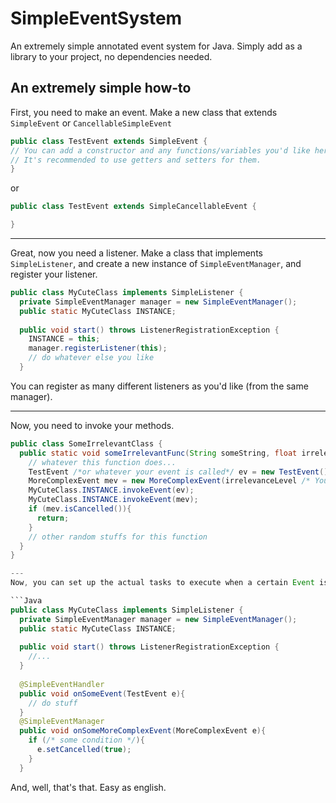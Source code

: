 # SimpleEventSystem
An extremely simple annotated event system for Java. Simply add as a library to your project, no dependencies needed.

## An extremely simple how-to
First, you need to make an event. Make a new class that extends `SimpleEvent` or `CancellableSimpleEvent`

```Java
public class TestEvent extends SimpleEvent {
// You can add a constructor and any functions/variables you'd like here
// It's recommended to use getters and setters for them.
}
```
or
```Java
public class TestEvent extends SimpleCancellableEvent {

}
```
---
Great, now you need a listener. Make a class that implements `SimpleListener`, and create a new instance of `SimpleEventManager`, and register your listener.

```Java
public class MyCuteClass implements SimpleListener {
  private SimpleEventManager manager = new SimpleEventManager();
  public static MyCuteClass INSTANCE;
  
  public void start() throws ListenerRegistrationException {
    INSTANCE = this;
    manager.registerListener(this);
    // do whatever else you like
  }
```
You can register as many different listeners as you'd like (from the same manager).

---

Now, you need to invoke your methods.

```Java
public class SomeIrrelevantClass {
  public static void someIrrelevantFunc(String someString, float irrelevanceLevel){
    // whatever this function does...
    TestEvent /*or whatever your event is called*/ ev = new TestEvent();
    MoreComplexEvent mev = new MoreComplexEvent(irrelevanceLevel /* You can customise your event's constructor as you'd like */);
    MyCuteClass.INSTANCE.invokeEvent(ev);
    MyCuteClass.INSTANCE.invokeEvent(mev);
    if (mev.isCancelled()){
      return;
    }
    // other random stuffs for this function 
  }
}

---
Now, you can set up the actual tasks to execute when a certain Event is invoked. (Yay)

```Java
public class MyCuteClass implements SimpleListener {
  private SimpleEventManager manager = new SimpleEventManager();
  public static MyCuteClass INSTANCE;
  
  public void start() throws ListenerRegistrationException {
    //...
  }
  
  @SimpleEventHandler
  public void onSomeEvent(TestEvent e){
    // do stuff
  }
  @SimpleEventManager
  public void onSomeMoreComplexEvent(MoreComplexEvent e){
    if (/* some condition */){
      e.setCancelled(true);
    }
  }
```

And, well, that's that. Easy as english.
